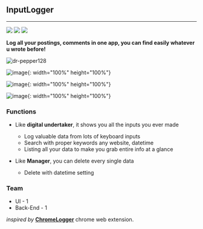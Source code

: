## InputLogger
---

![](https://img.shields.io/badge/platfrom-chrome%20extension-green)
![](https://img.shields.io/badge/language-javascript-yellow)
![](https://img.shields.io/badge/framework-angular.js-orange)


**Log all your postings, comments in one app, you can find easily whatever u wrote before!**

![dr-pepper128](https://user-images.githubusercontent.com/33389418/72714692-7b798380-3bb2-11ea-87f6-a6b8b5830517.png)

![image](https://user-images.githubusercontent.com/33389418/72714737-90eead80-3bb2-11ea-9e98-a4386d892666.png){: width="100%" height="100%"}

![image](https://user-images.githubusercontent.com/33389418/72714791-a8c63180-3bb2-11ea-8586-b83f68849caf.png){: width="100%" height="100%"}

![image](https://user-images.githubusercontent.com/33389418/72714824-bbd90180-3bb2-11ea-82e3-0864e687d14e.png){: width="100%" height="100%"}


### Functions
- Like **digital undertaker**, it shows you all the inputs you ever made 
  - Log valuable data from lots of keyboard inputs
  - Search with proper keywords any website, datetime
  - Listing all your data to make you grab entire info at a glance

- Like **Manager**, you can delete every single data
  - Delete with datetime setting

### Team
- UI - 1
- Back-End - 1


*inspired by* [**ChromeLogger**][1] chrome web extension.


[1]: http://www.ericzhang.me/projects/chromelogger/
